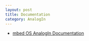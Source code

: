 ```yaml
---
layout: post
title: Documentation
category: AnalogIn
---
```


* [mbed OS AnalogIn Documentation](https://docs.mbed.com/docs/mbed-os-api-reference/en/latest/APIs/io/AnalogIn/)